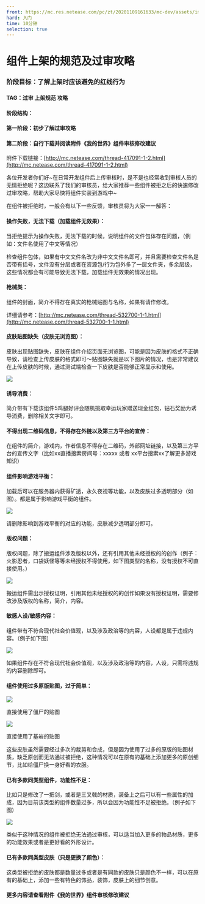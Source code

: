 ```yaml
---
front: https://mc.res.netease.com/pc/zt/20201109161633/mc-dev/assets/img/0_5_2.497c0e90.png
hard: 入门
time: 10分钟
selection: true
---
```


# 组件上架的规范及过审攻略

### 阶段目标：了解上架时应该避免的红线行为



#### TAG：过审 上架规范 攻略



#### 阶段结构：

#### 第一阶段：初步了解过审攻略

#### 第二阶段：自行下载并阅读附件《我的世界》组件审核修改建议 



附件下载链接：[http://mc.netease.com/thread-417091-1-2.html](http://mc.netease.com/thread-417091-1-2.html)



各位开发者你们好~在日常开发组件后上传审核时，是不是也经常收到审核人员的无情拒绝呢？这边联系了我们的审核员，给大家推荐一些组件被拒之后的快速修改过审攻略，帮助大家尽快将组件实装到游戏中~

在组件被拒绝时，一般会有以下一些反馈，审核员将为大家一一解答：

 

#### 操作失败，无法下载（加载组件无效果）：

当拒绝提示为操作失败，无法下载的时候，说明组件的文件包体存在问题，（例如：文件名使用了中文等情况）

检查组件包体，如果有中文文件名改为非中文文件名即可，并且需要检查文件名是否带有括号，文件没有分层或者在资源包/行为包外多了一层文件夹，多余层级，这些情况都会有可能导致无法下载，加载组件无效果的情况出现。



#### 枪械类：

组件的封面，简介不得存在真实的枪械贴图与名称，如果有请作修改。

详细请参考：[http://mc.netease.com/thread-532700-1-1.html](http://mc.netease.com/thread-532700-1-1.html)



#### 皮肤贴图缺失（皮肤无浏览图）：

皮肤出现贴图缺失，皮肤在组件介绍页面无浏览图，可能是因为皮肤的格式不正确导致，请检查上传皮肤的格式即可～贴图缺失就是以下图片的情况，也是非常建议在上传皮肤的时候，通过测试端检查一下皮肤是否能够正常显示和使用。

![](./images/0_5_1.png)



#### 诱导消费：

简介带有下载该组件5鸡腿好评会随机挑取幸运玩家赠送现金红包，钻石奖励为诱导消费，删除相关文字即可。



#### 不得出现二维码信息，不得存在外链以及第三方平台的宣传：

在组件的简介，游戏内，作者信息不得存在二维码，外部网址链接，以及第三方平台的宣传文字（比如xx直播搜索房间号：xxxxx 或者 xx平台搜索xx了解更多游戏知识）



#### 组件影响游戏平衡：

加载后可以在服务器内获得矿透，永久夜视等功能，以及皮肤过多透明部分（如图）。都是属于影响游戏平衡的组件。

![](./images/0_5_2.png)



请删除影响到游戏平衡的对应的功能，皮肤减少透明部分即可。



#### 版权问题：

版权问题，除了搬运组件涉及版权以外，还有引用其他未经授权的的创作（例子：火影忍者，口袋妖怪等等未经授权不得使用，如下图类型的名称，没有授权不可直接使用。）

![](./images/0_5_3.png)



搬运组件需出示授权证明，引用其他未经授权的的创作如果没有授权证明，需要修改涉及版权的名称，简介，内容。



#### 敏感人设/敏感内容：

组件带有不符合现代社会价值观，以及涉及政治等的内容，人设都是属于违规内容。（例子如下图）

![](./images/0_5_4.png)

如果组件存在不符合现代社会价值观，以及涉及政治等的内容，人设，只需将违规的内容删除即可。

#### 组件使用过多原版贴图，过于简单：

![](./images/0_5_5.png)

直接使用了僵尸的贴图



![](./images/0_5_6.png)

直接使用了基岩的贴图

这些皮肤虽然需要经过多次的裁剪和合成，但是因为使用了过多的原版的贴图材质，缺乏原创而无法通过被拒绝，这种情况可以在原有的基础上添加更多的原创细节，比如给僵尸换一身好看的衣服。



#### 已有多款同类型组件，功能性不足：

比如只是修改了一把剑，或者是三叉戟的材质，装备上之后可以有一些属性的加成，因为目前该类型的组件数量过多，所以会因为功能性不足被拒绝。（例子如下图）

![](./images/0_5_7.png)



类似于这种情况的组件被拒绝无法通过审核，可以适当加入更多的物品材质，更多的功能效果或者是更好看的外形设计。



#### 已有多款同类型皮肤（只是更换了颜色）：

这类型被拒绝的皮肤都是数量过多或者是有同款的皮肤只是颜色不一样，可以在原有的基础上，添加一些有特色的饰品，装饰，皮肤上的细节创意。

 

#### 更多内容请查看附件《我的世界》组件审核修改建议